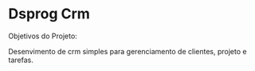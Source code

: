 Dsprog Crm
=========

Objetivos do Projeto:

Desenvimento de crm simples para gerenciamento de clientes, projeto e tarefas.